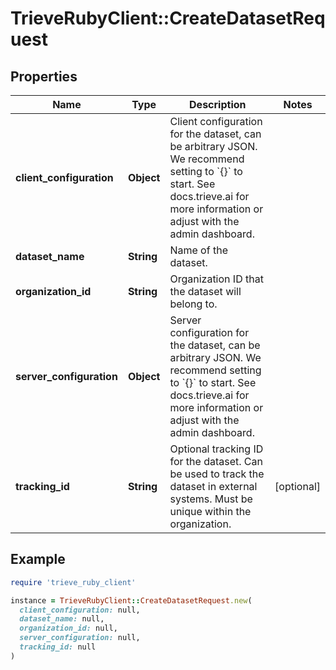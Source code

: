 # TrieveRubyClient::CreateDatasetRequest

## Properties

| Name | Type | Description | Notes |
| ---- | ---- | ----------- | ----- |
| **client_configuration** | **Object** | Client configuration for the dataset, can be arbitrary JSON. We recommend setting to &#x60;{}&#x60; to start. See docs.trieve.ai for more information or adjust with the admin dashboard. |  |
| **dataset_name** | **String** | Name of the dataset. |  |
| **organization_id** | **String** | Organization ID that the dataset will belong to. |  |
| **server_configuration** | **Object** | Server configuration for the dataset, can be arbitrary JSON. We recommend setting to &#x60;{}&#x60; to start. See docs.trieve.ai for more information or adjust with the admin dashboard. |  |
| **tracking_id** | **String** | Optional tracking ID for the dataset. Can be used to track the dataset in external systems. Must be unique within the organization. | [optional] |

## Example

```ruby
require 'trieve_ruby_client'

instance = TrieveRubyClient::CreateDatasetRequest.new(
  client_configuration: null,
  dataset_name: null,
  organization_id: null,
  server_configuration: null,
  tracking_id: null
)
```

